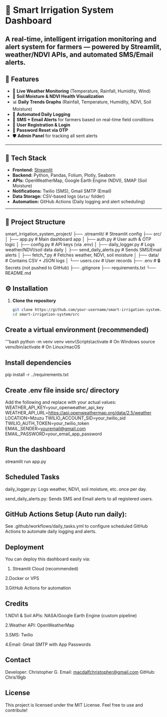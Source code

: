 # 🌿 Smart Irrigation System Dashboard

A real-time, intelligent irrigation monitoring and alert system for farmers — powered by Streamlit, weather/NDVI APIs, and automated SMS/Email alerts.
---

## 🚀 Features

- 📡 **Live Weather Monitoring** (Temperature, Rainfall, Humidity, Wind)
- 🌱 **Soil Moisture & NDVI Health Visualization**
- 📊 **Daily Trends Graphs** (Rainfall, Temperature, Humidity, NDVI, Soil Moisture)
- 🔁 **Automated Daily Logging**
- 📲 **SMS + Email Alerts** for farmers based on real-time field conditions
- 👥 **User Registration & Login**
- 🔐 **Password Reset via OTP**
- 🛡️ **Admin Panel** for tracking all sent alerts

---

## 🔧 Tech Stack

- **Frontend:** [Streamlit](https://streamlit.io/)
- **Backend:** Python, Pandas, Folium, Plotly, Seaborn
- **APIs:** OpenWeatherMap, Google Earth Engine (NDVI), SMAP (Soil Moisture)
- **Notifications:** Twilio (SMS), Gmail SMTP (Email)
- **Data Storage:** CSV-based logs (`data/` folder)
- **Automation:** GitHub Actions (Daily logging and alert scheduling)

---

## 📂 Project Structure

smart_irrigation_system_project/ ├── .streamlit/ # Streamlit config ├── src/ │ ├── app.py # Main dashboard app │ ├── auth.py # User auth & OTP logic │ ├── config.py # API keys (via .env) │ ├── daily_logger.py # Logs weather/NDVI/soil data daily │ ├── send_daily_alerts.py # Sends SMS/Email alerts │ ├── fetch_*.py # Fetches weather, NDVI, soil moisture │ ├── data/ # Contains CSV + JSON logs │ └── users.csv # User records ├── .env # 🔒 Secrets (not pushed to GitHub) ├── .gitignore ├── requirements.txt └── README.md
## ⚙️ Installation

1. **Clone the repository**  
   ```bash
   git clone https://github.com/your-username/smart-irrigation-system.git
   cd smart-irrigation-system/src

## Create a virtual environment (recommended)
 '''bash
python -m venv venv
venv\Scripts\activate  # On Windows
source venv/bin/activate  # On Linux/macOS

## Install dependencies
pip install -r ../requirements.txt

## Create .env file inside src/ directory
Add the following and replace with your actual values:
WEATHER_API_KEY=your_openweather_api_key
WEATHER_API_URL=https://api.openweathermap.org/data/2.5/weather
LOCATION=Mzuzu
TWILIO_ACCOUNT_SID=your_twilio_sid
TWILIO_AUTH_TOKEN=your_twilio_token
EMAIL_SENDER=youremail@gmail.com
EMAIL_PASSWORD=your_email_app_password

## Run the dashboard
streamlit run app.py

## Scheduled Tasks
daily_logger.py: Logs weather, NDVI, soil moisture, etc. once per day.

send_daily_alerts.py: Sends SMS and Email alerts to all registered users.
## GitHub Actions Setup (Auto run daily):
See .github/workflows/daily_tasks.yml to configure scheduled GitHub Actions to automate daily logging and alerts.

## Deployment
You can deploy this dashboard easily via:

1. Streamlit Cloud (recommended)

2.Docker or VPS

3.GitHub Actions for automation

## Credits 
1.NDVI & Soil APIs: NASA/Google Earth Engine (custom pipeline)

2.Weather API: OpenWeatherMap

3.SMS: Twilio

4.Email: Gmail SMTP with App Passwords

## Contact
Developer: Christopher G.
Email: macdalfchristopher@gmail.com
GitHub: Chris19gb

## License
This project is licensed under the MIT License. Feel free to use and contribute!








